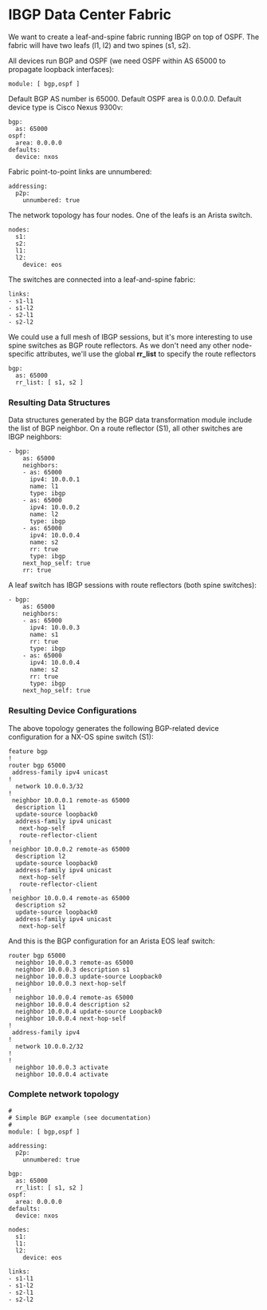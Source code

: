 # IBGP Data Center Fabric

We want to create a leaf-and-spine fabric running IBGP on top of OSPF. The fabric will have two leafs (l1, l2) and two spines (s1, s2).

All devices run BGP and OSPF (we need OSPF within AS 65000 to propagate loopback interfaces):

```
module: [ bgp,ospf ]
```

Default BGP AS number is 65000. Default OSPF area is 0.0.0.0. Default device type is Cisco Nexus 9300v:

```
bgp:
  as: 65000
ospf:
  area: 0.0.0.0
defaults:
  device: nxos
```

Fabric point-to-point links are unnumbered:

```
addressing:
  p2p:
    unnumbered: true
```

The network topology has four nodes. One of the leafs is an Arista switch.

```
nodes:
  s1:
  s2:
  l1:
  l2:
    device: eos
```

The switches are connected into a leaf-and-spine fabric:

```
links:
- s1-l1
- s1-l2
- s2-l1
- s2-l2
```

We could use a full mesh of IBGP sessions, but it's more interesting to use spine switches as BGP route reflectors. As we don't need any other node-specific attributes, we'll use the global **rr_list** to specify the route reflectors

```
bgp:
  as: 65000
  rr_list: [ s1, s2 ]
```

### Resulting Data Structures

Data structures generated by the BGP data transformation module include the list of BGP neighbor. On a route reflector (S1), all other switches are IBGP neighbors:

```
- bgp:
    as: 65000
    neighbors:
    - as: 65000
      ipv4: 10.0.0.1
      name: l1
      type: ibgp
    - as: 65000
      ipv4: 10.0.0.2
      name: l2
      type: ibgp
    - as: 65000
      ipv4: 10.0.0.4
      name: s2
      rr: true
      type: ibgp
    next_hop_self: true
    rr: true
```

A leaf switch has IBGP sessions with route reflectors (both spine switches):

```
- bgp:
    as: 65000
    neighbors:
    - as: 65000
      ipv4: 10.0.0.3
      name: s1
      rr: true
      type: ibgp
    - as: 65000
      ipv4: 10.0.0.4
      name: s2
      rr: true
      type: ibgp
    next_hop_self: true
```

### Resulting Device Configurations

The above topology generates the following BGP-related device configuration for a NX-OS spine switch (S1):

```
feature bgp
!
router bgp 65000
 address-family ipv4 unicast
!
  network 10.0.0.3/32
!
 neighbor 10.0.0.1 remote-as 65000
  description l1
  update-source loopback0
  address-family ipv4 unicast
   next-hop-self
   route-reflector-client
!
 neighbor 10.0.0.2 remote-as 65000
  description l2
  update-source loopback0
  address-family ipv4 unicast
   next-hop-self
   route-reflector-client
!
 neighbor 10.0.0.4 remote-as 65000
  description s2
  update-source loopback0
  address-family ipv4 unicast
   next-hop-self
```

And this is the BGP configuration for an Arista EOS leaf switch:

```
router bgp 65000
  neighbor 10.0.0.3 remote-as 65000
  neighbor 10.0.0.3 description s1
  neighbor 10.0.0.3 update-source Loopback0
  neighbor 10.0.0.3 next-hop-self
!
  neighbor 10.0.0.4 remote-as 65000
  neighbor 10.0.0.4 description s2
  neighbor 10.0.0.4 update-source Loopback0
  neighbor 10.0.0.4 next-hop-self
!
 address-family ipv4
!
  network 10.0.0.2/32
!
!
  neighbor 10.0.0.3 activate
  neighbor 10.0.0.4 activate
```

### Complete network topology

```
#
# Simple BGP example (see documentation)
#
module: [ bgp,ospf ]

addressing:
  p2p:
    unnumbered: true

bgp:
  as: 65000
  rr_list: [ s1, s2 ]
ospf:
  area: 0.0.0.0
defaults:
  device: nxos

nodes:
  s1:
  l1:
  l2:
    device: eos

links:
- s1-l1
- s1-l2
- s2-l1
- s2-l2
```

